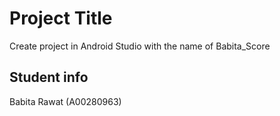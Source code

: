 # Project Title
Create project in Android Studio with the name of Babita_Score

## Student info
Babita Rawat (A00280963)
